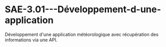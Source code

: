 # SAE-3.01---Développement-d-une-application
Développement d'une application météorologique avec récupération des informations via une API.
